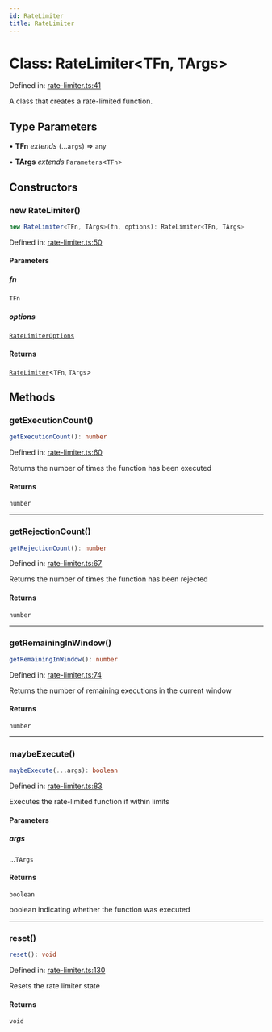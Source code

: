 ```yaml
---
id: RateLimiter
title: RateLimiter
---
```


<!-- DO NOT EDIT: this page is autogenerated from the type comments -->

# Class: RateLimiter\<TFn, TArgs\>

Defined in: [rate-limiter.ts:41](https://github.com/TanStack/bouncer/blob/main/packages/pacer/src/rate-limiter.ts#L41)

A class that creates a rate-limited function.

## Type Parameters

• **TFn** *extends* (...`args`) => `any`

• **TArgs** *extends* `Parameters`\<`TFn`\>

## Constructors

### new RateLimiter()

```ts
new RateLimiter<TFn, TArgs>(fn, options): RateLimiter<TFn, TArgs>
```

Defined in: [rate-limiter.ts:50](https://github.com/TanStack/bouncer/blob/main/packages/pacer/src/rate-limiter.ts#L50)

#### Parameters

##### fn

`TFn`

##### options

[`RateLimiterOptions`](../interfaces/ratelimiteroptions.md)

#### Returns

[`RateLimiter`](ratelimiter.md)\<`TFn`, `TArgs`\>

## Methods

### getExecutionCount()

```ts
getExecutionCount(): number
```

Defined in: [rate-limiter.ts:60](https://github.com/TanStack/bouncer/blob/main/packages/pacer/src/rate-limiter.ts#L60)

Returns the number of times the function has been executed

#### Returns

`number`

***

### getRejectionCount()

```ts
getRejectionCount(): number
```

Defined in: [rate-limiter.ts:67](https://github.com/TanStack/bouncer/blob/main/packages/pacer/src/rate-limiter.ts#L67)

Returns the number of times the function has been rejected

#### Returns

`number`

***

### getRemainingInWindow()

```ts
getRemainingInWindow(): number
```

Defined in: [rate-limiter.ts:74](https://github.com/TanStack/bouncer/blob/main/packages/pacer/src/rate-limiter.ts#L74)

Returns the number of remaining executions in the current window

#### Returns

`number`

***

### maybeExecute()

```ts
maybeExecute(...args): boolean
```

Defined in: [rate-limiter.ts:83](https://github.com/TanStack/bouncer/blob/main/packages/pacer/src/rate-limiter.ts#L83)

Executes the rate-limited function if within limits

#### Parameters

##### args

...`TArgs`

#### Returns

`boolean`

boolean indicating whether the function was executed

***

### reset()

```ts
reset(): void
```

Defined in: [rate-limiter.ts:130](https://github.com/TanStack/bouncer/blob/main/packages/pacer/src/rate-limiter.ts#L130)

Resets the rate limiter state

#### Returns

`void`

